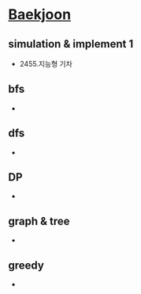 [Baekjoon](https://www.acmicpc.net/problem/tags)
=============
## simulation & implement 1
  - 2455.지능형 기차

## bfs
  - 

## dfs
  - 

## DP
  - 

## graph & tree
  - 

## greedy
  - 
